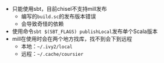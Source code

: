 - 只能使用sbt，目前chisel不支持mill发布
	- 编写的`build.sc`的发布版本错误
	- 会导致奇怪的依赖
- 使用命令`sbt $(SBT_FLAGS) publishLocal`发布单个Scala版本
- mill在使用时会在两个地方找库，找不到会下到远程
	- 本地：`~/.ivy2/local`
	- 远程：`~/.cache/coursier`